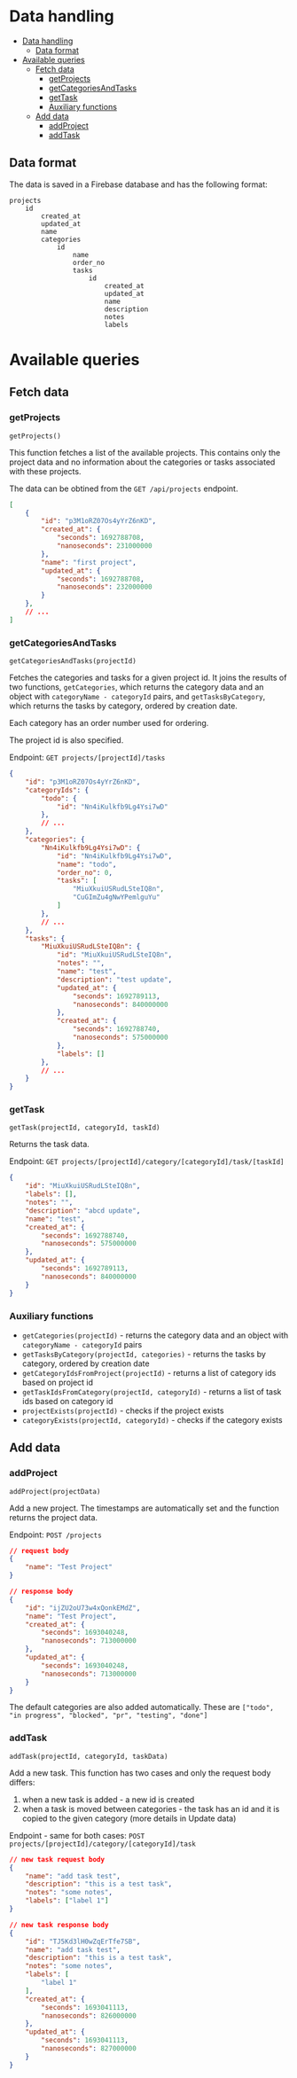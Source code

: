 # Data handling

- [Data handling](#data-handling)
  - [Data format](#data-format)
- [Available queries](#available-queries)
  - [Fetch data](#fetch-data)
    - [getProjects](#getprojects)
    - [getCategoriesAndTasks](#getcategoriesandtasks)
    - [getTask](#gettask)
    - [Auxiliary functions](#auxiliary-functions)
  - [Add data](#add-data)
    - [addProject](#addproject)
    - [addTask](#addtask)


## Data format

The data is saved in a Firebase database and has the following format:

```
projects
    id
        created_at
        updated_at
        name
        categories
            id
                name
                order_no
                tasks
                    id
                        created_at
                        updated_at
                        name
                        description
                        notes
                        labels
```

# Available queries

## Fetch data

### getProjects

`getProjects()`

This function fetches a list of the available projects. This contains only the project data and no information about the categories or tasks associated with these projects.

The data can be obtined from the `GET /api/projects` endpoint.

```json
[
    {
        "id": "p3M1oRZ07Os4yYrZ6nKD",
        "created_at": {
            "seconds": 1692788708,
            "nanoseconds": 231000000
        },
        "name": "first project",
        "updated_at": {
            "seconds": 1692788708,
            "nanoseconds": 232000000
        }
    },
    // ...
]
```

### getCategoriesAndTasks

`getCategoriesAndTasks(projectId)`

Fetches the categories and tasks for a given project id. It joins the results of two functions, `getCategories`, which returns the category data and an object with `categoryName - categoryId` pairs, and `getTasksByCategory`, which returns the tasks by category, ordered by creation date. 

Each category has an order number used for ordering.

The project id is also specified.

Endpoint: `GET projects/[projectId]/tasks`

```json
{
    "id": "p3M1oRZ07Os4yYrZ6nKD",
    "categoryIds": {
        "todo": {
            "id": "Nn4iKulkfb9Lg4Ysi7wD"
        },
        // ...
    },
    "categories": {
        "Nn4iKulkfb9Lg4Ysi7wD": {
            "id": "Nn4iKulkfb9Lg4Ysi7wD",
            "name": "todo",
            "order_no": 0,
            "tasks": [
                "MiuXkuiUSRudLSteIQ8n",
                "CuGImZu4gNwYPemlguYu"
            ]
        },
        // ...
    },
    "tasks": {
        "MiuXkuiUSRudLSteIQ8n": {
            "id": "MiuXkuiUSRudLSteIQ8n",
            "notes": "",
            "name": "test",
            "description": "test update",
            "updated_at": {
                "seconds": 1692789113,
                "nanoseconds": 840000000
            },
            "created_at": {
                "seconds": 1692788740,
                "nanoseconds": 575000000
            },
            "labels": []
        },
        // ...
    }
}
```


### getTask

`getTask(projectId, categoryId, taskId)`

Returns the task data.

Endpoint: `GET projects/[projectId]/category/[categoryId]/task/[taskId]`

```json
{
    "id": "MiuXkuiUSRudLSteIQ8n",
    "labels": [],
    "notes": "",
    "description": "abcd update",
    "name": "test",
    "created_at": {
        "seconds": 1692788740,
        "nanoseconds": 575000000
    },
    "updated_at": {
        "seconds": 1692789113,
        "nanoseconds": 840000000
    }
}
```

### Auxiliary functions

- `getCategories(projectId)` - returns the category data and an object with `categoryName - categoryId` pairs
- `getTasksByCategory(projectId, categories)` - returns the tasks by category, ordered by creation date
- `getCategoryIdsFromProject(projectId)` - returns a list of category ids based on project id
- `getTaskIdsFromCategory(projectId, categoryId)` - returns a list of task ids based on category id
- `projectExists(projectId)` - checks if the project exists
- `categoryExists(projectId, categoryId)` - checks if the category exists


## Add data

### addProject

`addProject(projectData)`

Add a new project. The timestamps are automatically set and the function returns the project data. 

Endpoint: `POST /projects`

```json
// request body
{
    "name": "Test Project"
}

// response body
{
    "id": "ijZU2oU73w4xQonkEMdZ",
    "name": "Test Project",
    "created_at": {
        "seconds": 1693040248,
        "nanoseconds": 713000000
    },
    "updated_at": {
        "seconds": 1693040248,
        "nanoseconds": 713000000
    }
}
```

The default categories are also added automatically. These are `["todo", "in progress", "blocked", "pr", "testing", "done"]`


### addTask

`addTask(projectId, categoryId, taskData)`

Add a new task. This function has two cases and only the request body differs:

1. when a new task is added - a new id is created
2. when a task is moved between categories - the task has an id and it is copied to the given category (more details in Update data)

Endpoint - same for both cases: `POST projects/[projectId]/category/[categoryId]/task`

```json
// new task request body
{
    "name": "add task test",
    "description": "this is a test task", 
    "notes": "some notes", 
    "labels": ["label 1"]
}

// new task response body
{
    "id": "TJ5Kd3lH0wZqErTfe7SB",
    "name": "add task test",
    "description": "this is a test task",
    "notes": "some notes",
    "labels": [
        "label 1"
    ],
    "created_at": {
        "seconds": 1693041113,
        "nanoseconds": 826000000
    },
    "updated_at": {
        "seconds": 1693041113,
        "nanoseconds": 827000000
    }
}
```